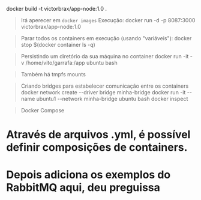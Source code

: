 docker build -t victorbrax/app-node:1.0 .
<!-- Irá pegar a imagem do Node lá do Docker Hub e construir uma nova imagem utilizando as configurações desejadas como base. -->
> Irá aperecer em `docker images`
> Execução:
docker run -d -p 8087:3000 victorbrax/app-node:1.0


<!-- Outros comandos -->
> Parar todos os containers em execução (usando "variáveis"):
docker stop $(docker container ls -q)


<!-- Usando bind mounts -->
> Persistindo um diretório da sua máquina no container
docker run -it -v /home/vito/garrafa:/app ubuntu bash

> Também há tmpfs mounts


> Criando bridges para estabelecer comunicação entre os containers
docker network create --driver bridge minha-bridge
docker run -it --name ubuntu1 --network minha-bridge ubuntu bash
docker inspect

> Docker Compose
# Através de arquivos .yml, é possível definir composições de containers.
# Depois adiciona os exemplos do RabbitMQ aqui, deu preguissa